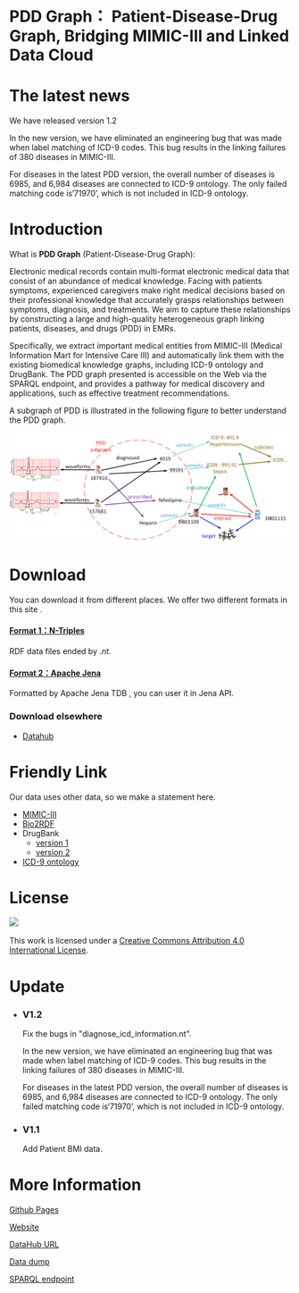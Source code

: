# PDD Graph： Patient-Disease-Drug Graph, Bridging MIMIC-III and Linked Data Cloud

# The latest news

We have released version 1.2

In the new version, we have eliminated an engineering bug that was made when label matching of ICD-9 codes. This bug results in the linking failures of 380 diseases in MIMIC-III.

For diseases in the latest PDD version, the overall number of diseases is 6985, and 6,984 diseases are connected to ICD-9 ontology. The only failed matching code is‘71970’, which is not included in ICD-9 ontology.

# Introduction

What is **PDD Graph** (Patient-Disease-Drug Graph):

Electronic medical records contain multi-format electronic medical data that consist of an abundance of medical knowledge. Facing with patients symptoms, experienced caregivers make right medical decisions based on their professional knowledge that accurately grasps relationships between symptoms, diagnosis, and treatments. We aim to capture these relationships by constructing a large and high-quality heterogeneous graph linking patients, diseases, and drugs (PDD) in EMRs.

Specifically, we extract important medical entities from MIMIC-III (Medical Information Mart for Intensive Care III) and automatically link them with the existing biomedical knowledge graphs, including ICD-9 ontology and DrugBank. The PDD graph presented is accessible on the Web via the SPARQL endpoint, and provides a pathway for medical discovery and applications, such as effective treatment recommendations.

A subgraph of PDD is illustrated in the following figure to better understand the PDD graph.

![](my/simple-graph.png)

# Download

You can download it from different places. We offer two different formats in this site .

#### [Format 1：N-Triples](http://kmap.xjtudlc.com/pdd/data/pdd_nt.zip)

RDF data files ended by _.nt_.

#### [Format 2：Apache Jena](http://kmap.xjtudlc.com/pdd/data/pdd_jena_tdb.zip)

Formatted by Apache Jena TDB , you can user it in Jena API.

### Download elsewhere

*   [Datahub](https://datahub.io/dataset/pdd-graph)

# Friendly Link

Our data uses other data, so we make a statement here.

*   [MIMIC-III](https://mimic.physionet.org/)
*   [Bio2RDF](http://bio2rdf.org/)
*   DrugBank
    *   [version 1](https://datahub.io/dataset/bio2rdf-drugbank)
    *   [version 2](http://wifo5-03.informatik.uni-mannheim.de/drugbank/)
*   [ICD-9 ontology](http://bioportal.bioontology.org/ontologies/ICD9CM)

# License

[![](https://i.creativecommons.org/l/by/4.0/88x31.png)](http://creativecommons.org/licenses/by/4.0/)

This work is licensed under a [Creative Commons Attribution 4.0 International License](http://creativecommons.org/licenses/by/4.0/).

# Update

*   ### V1.2

    Fix the bugs in "diagnose_icd_information.nt".

    In the new version, we have eliminated an engineering bug that was made when label matching of ICD-9 codes. This bug results in the linking failures of 380 diseases in MIMIC-III.

    For diseases in the latest PDD version, the overall number of diseases is 6985, and 6,984 diseases are connected to ICD-9 ontology. The only failed matching code is‘71970’, which is not included in ICD-9 ontology.

*   ### V1.1

    Add Patient BMI data.

# More Information 

[Github Pages](https://wangmengsd.github.io/pdd-graph/)

[Website](http://kmap.xjtudlc.com/pdd)

[DataHub URL](https://datahub.io/tl/dataset/pdd-graph)

[Data dump](http://kmap.xjtudlc.com/pdd/data/pdd_nt.zip)

[SPARQL endpoint](http://kmap.xjtudlc.com/pdd/dataset.html?tab=query&ds=/pdd)
